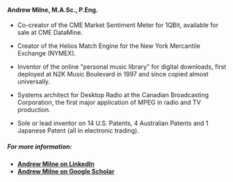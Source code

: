 #### Andrew Milne, M.A.Sc., P.Eng.

  - Co-creator of the CME Market Sentiment Meter for 1QBit, available for sale at CME DataMine. 

  - Creator of the Helios Match Engine for the New York Mercantile Exchange (NYMEX).  

  - Inventor of the online "personal music library" for digital downloads, first deployed at N2K Music Boulevard in 1997 and since copied almost universally. 

  - Systems architect for Desktop Radio at the Canadian Broadcasting Corporation, the first major application of MPEG in radio and TV production.

  - Sole or lead inventor on 14 U.S. Patents, 4 Australian Patents and 1 Japanese Patent (all in electronic trading).

##### For more information:

  - **[Andrew Milne on LinkedIn](https://www.linkedin.com/in/yubik/)**
  - **[Andrew Milne on Google Scholar](https://scholar.google.com/citations?hl=en&user=MUcNd5cAAAAJ)**
  






